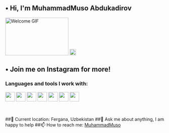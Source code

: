 ## • Hi, I'm MuhammadMuso Abdukadirov  

<img src="https://media.giphy.com/media/xT9IgG50Fb7Mi0prBC/giphy.gif" width="200" height="120" alt="Welcome GIF">


<a href="https://www.instagram.com/muhammadmuso_7227/" target="_blank">
  <img src="https://upload.wikimedia.org/wikipedia/commons/a/a5/Instagram_icon.png" width="20px" alt="Instagram">
</a>

## • Join me on Instagram for more!


### Languages and tools I work with:

<code><img src="https://www.freepnglogos.com/uploads/html5-logo-png/html5-logo-png-html-logo-10.png" width="30px"></code>
<code><img src="https://batflat.org/themes/default/img/css-logo.png" width="30px"></code>
<code><img src="https://i.iconape.com/wp-content/png_logo_vector/bootstrap.png" width="30px"></code>
<code><img src="https://miro.medium.com/max/512/1*YkhazH6yGNn5cKHZE7l57Q.png" width="30px"></code>
<code><img src="https://brandslogos.com/wp-content/uploads/thumbs/redux-logo-black-and-white.png" width="30px"></code>
<code><img src="https://seeklogo.com/images/N/next-js-logo-BFCFF51002-seeklogo.com.png" width="30px"></code>
<code><img src="https://iconscout.com/icon/free/png-256/graphql-3627039-3029432.png" width="30px"></code>

<br />

##📍 Current location: Fergana, Uzbekistan
##🤝 Ask me about anything, I am happy to help
##📫 How to reach me: [MuhammadMuso](https://www.instagram.com/muhammadmuso_7227/)

